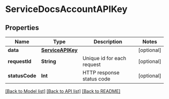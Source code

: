 # ServiceDocsAccountAPIKey

## Properties
Name | Type | Description | Notes
------------ | ------------- | ------------- | -------------
**data** | [**ServiceAPIKey**](ServiceAPIKey.md) |  | [optional] 
**requestId** | **String** | Unique id for each request | [optional] 
**statusCode** | **Int** | HTTP response status code | [optional] 

[[Back to Model list]](../README.md#documentation-for-models) [[Back to API list]](../README.md#documentation-for-api-endpoints) [[Back to README]](../README.md)


